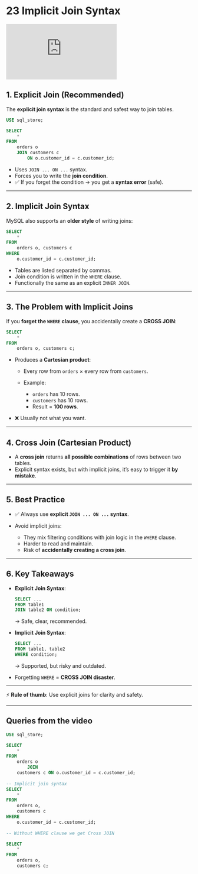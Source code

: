 # 23 Implicit Join Syntax

<div class="video-wrapper">
  <iframe src="https://www.youtube.com/embed/vtjG-I2dNPo?si=Whh1S_SbnCM_hxYG"
          title="YouTube video player" 
          frameborder="0" 
          allow="accelerometer; autoplay; clipboard-write; encrypted-media; gyroscope; picture-in-picture; web-share" 
          allowfullscreen>
  </iframe>
</div>

## 1. Explicit Join (Recommended)

The **explicit join syntax** is the standard and safest way to join tables.

```sql
USE sql_store;

SELECT 
    *
FROM
    orders o
    JOIN customers c 
        ON o.customer_id = c.customer_id;
```

* Uses `JOIN ... ON ...` syntax.
* Forces you to write the **join condition**.
* ✅ If you forget the condition → you get a **syntax error** (safe).

---

## 2. Implicit Join Syntax

MySQL also supports an **older style** of writing joins:

```sql
SELECT 
    *
FROM
    orders o, customers c
WHERE
    o.customer_id = c.customer_id;
```

* Tables are listed separated by commas.
* Join condition is written in the `WHERE` clause.
* Functionally the same as an explicit `INNER JOIN`.

---

## 3. The Problem with Implicit Joins

If you **forget the `WHERE` clause**, you accidentally create a **CROSS JOIN**:

```sql
SELECT 
    *
FROM
    orders o, customers c;
```

* Produces a **Cartesian product**:

  * Every row from `orders` × every row from `customers`.
  * Example:

    * `orders` has 10 rows.
    * `customers` has 10 rows.
    * Result = **100 rows**.
* ❌ Usually not what you want.

---

## 4. Cross Join (Cartesian Product)

* A **cross join** returns **all possible combinations** of rows between two tables.
* Explicit syntax exists, but with implicit joins, it’s easy to trigger it **by mistake**.

---

## 5. Best Practice

* ✅ Always use **explicit `JOIN ... ON ...` syntax**.
* Avoid implicit joins:

  * They mix filtering conditions with join logic in the `WHERE` clause.
  * Harder to read and maintain.
  * Risk of **accidentally creating a cross join**.

---

## 6. Key Takeaways

* **Explicit Join Syntax**:

  ```sql
  SELECT ...
  FROM table1
  JOIN table2 ON condition;
  ```

  → Safe, clear, recommended.
* **Implicit Join Syntax**:

  ```sql
  SELECT ...
  FROM table1, table2
  WHERE condition;
  ```

  → Supported, but risky and outdated.
* Forgetting `WHERE` = **CROSS JOIN disaster**.

---

⚡ **Rule of thumb**: Use explicit joins for clarity and safety.

---

## Queries from the video

```sql
USE sql_store;

SELECT 
    *
FROM
    orders o
        JOIN
    customers c ON o.customer_id = c.customer_id;
    
-- Implicit join syntax
SELECT 
    *
FROM
    orders o,
    customers c
WHERE
    o.customer_id = c.customer_id;
    
-- Without WHERE clause we get Cross JOIN

SELECT 
    *
FROM
    orders o,
    customers c;
```